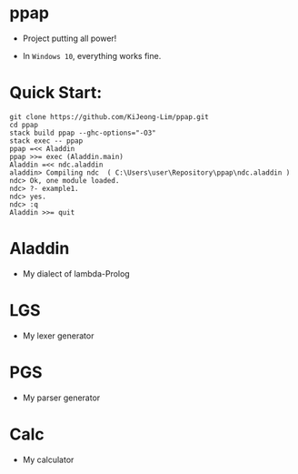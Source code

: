 # ppap

- Project putting all power!

- In `Windows 10`, everything works fine.

# Quick Start:

```
git clone https://github.com/KiJeong-Lim/ppap.git
cd ppap
stack build ppap --ghc-options="-O3"
stack exec -- ppap
ppap =<< Aladdin
ppap >>= exec (Aladdin.main)
Aladdin =<< ndc.aladdin
aladdin> Compiling ndc  ( C:\Users\user\Repository\ppap\ndc.aladdin )
ndc> Ok, one module loaded.
ndc> ?- example1.
ndc> yes.
ndc> :q
Aladdin >>= quit
```

# Aladdin

- My dialect of lambda-Prolog

# LGS

- My lexer generator

# PGS

- My parser generator

# Calc

- My calculator
